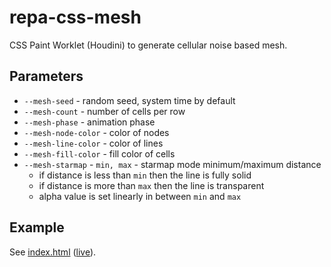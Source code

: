 # repa-css-mesh

CSS Paint Worklet (Houdini) to generate cellular noise based mesh.

## Parameters

- `--mesh-seed` - random seed, system time by default
- `--mesh-count` - number of cells per row
- `--mesh-phase` - animation phase
- `--mesh-node-color` - color of nodes
- `--mesh-line-color` - color of lines
- `--mesh-fill-color` - fill color of cells
- `--mesh-starmap` - `min, max` - starmap mode minimum/maximum distance
  - if distance is less than `min` then the line is fully solid
  - if distance is more than `max` then the line is transparent
  - alpha value is set linearly in between `min` and `max`

## Example

See [index.html](index.html) ([live](https://dyuri.github.io/repa-css-mesh/index.html)).
